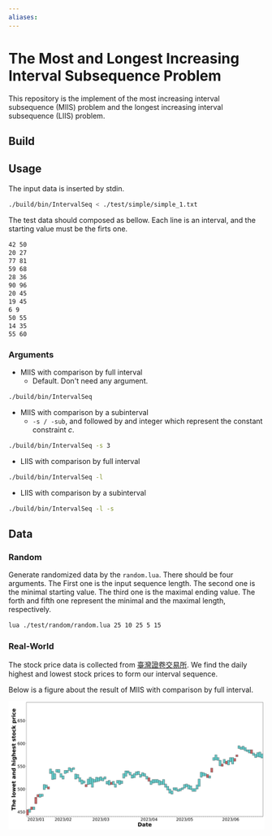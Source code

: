 ```yaml
---
aliases:
---
```


# The Most and Longest Increasing Interval Subsequence Problem

This repository is the implement of the most increasing interval subsequence (MIIS) problem and the longest increasing interval subsequence (LIIS) problem.

## Build

## Usage

The input data is inserted by stdin.

```bash
./build/bin/IntervalSeq < ./test/simple/simple_1.txt
```

The test data should composed as bellow. Each line is an interval, and the starting value must be the firts one.

```
42 50
20 27
77 81
59 68
28 36
90 96
20 45
19 45
6 9
50 55
14 35
55 60
```

### Arguments

- MIIS with comparison by full interval
	- Default. Don't need any argument.

```bash
./build/bin/IntervalSeq
```

- MIIS with comparison by a subinterval
	- `-s / -sub`, and followed by and integer which represent the constant constraint $c$.

```bash
./build/bin/IntervalSeq -s 3
```

- LIIS with comparison by full interval

```bash
./build/bin/IntervalSeq -l
```

- LIIS with comparison by a subinterval

```bash
./build/bin/IntervalSeq -l -s
```

## Data

### Random

Generate randomized data by the `random.lua`. There should be four arguments. The First one is the input sequence length. The second one is the minimal starting value. The third one is the maximal ending value. The forth and fifth one represent the minimal and the maximal length, respectively.

```bash
lua ./test/random/random.lua 25 10 25 5 15
```

### Real-World

The stock price data is collected from [臺灣證卷交易所](https://www.twse.com.tw/zh/trading/historical/stock-day.html). We find the daily highest and lowest stock prices to form our interval sequence.

Below is a figure about the result of MIIS with comparison by full interval.

![](./img/20231_TSMC_miis_full.jpg)
